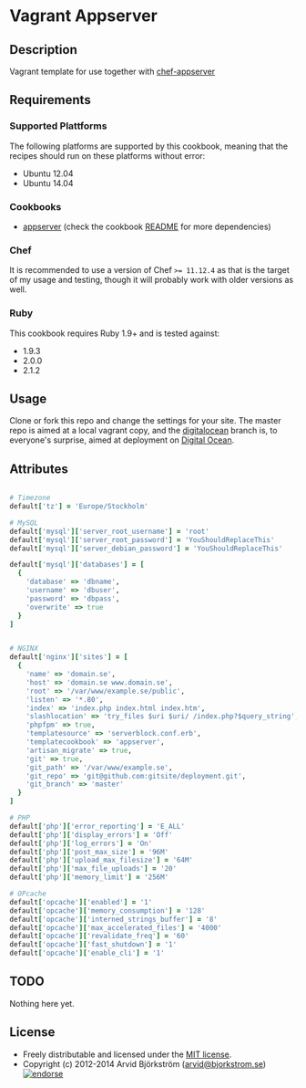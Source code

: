 # Vagrant Appserver

## Description

Vagrant template for use together with [chef-appserver](http://github.com/arvidbjorkstrom/chef-appserver)


## Requirements

### Supported Plattforms

The following platforms are supported by this cookbook, meaning that the
recipes should run on these platforms without error:

* Ubuntu 12.04
* Ubuntu 14.04

### Cookbooks

* [appserver](http://github.com/arvidbjorkstrom/chef-appserver) (check the cookbook [README](https://github.com/arvidbjorkstrom/chef-appserver/blob/master/README.md) for more dependencies)

### Chef

It is recommended to use a version of Chef `>= 11.12.4` as that is the target of my usage and testing, though it will probably work with older versions as well.

### Ruby

This cookbook requires Ruby 1.9+ and is tested against:

* 1.9.3
* 2.0.0
* 2.1.2


## Usage

Clone or fork this repo and change the settings for your site. The master repo is aimed at a local vagrant copy, and the [digitalocean](https://github.com/arvidbjorkstrom/vagrant-appserver/tree/digitalocean) branch is, to everyone's surprise, aimed at deployment on [Digital Ocean](https://www.digitalocean.com).


## Attributes

```ruby

# Timezone
default['tz'] = 'Europe/Stockholm'

# MySQL
default['mysql']['server_root_username'] = 'root'
default['mysql']['server_root_password'] = 'YouShouldReplaceThis'
default['mysql']['server_debian_password'] = 'YouShouldReplaceThis'

default['mysql']['databases'] = [
  {
    'database' => 'dbname',
    'username' => 'dbuser',
    'password' => 'dbpass',
    'overwrite' => true
  }
]


# NGINX
default['nginx']['sites'] = [
  {
    'name' => 'domain.se',
    'host' => 'domain.se www.domain.se',
    'root' => '/var/www/example.se/public',
    'listen' => '*.80',
    'index' => 'index.php index.html index.htm',
    'slashlocation' => 'try_files $uri $uri/ /index.php?$query_string',
    'phpfpm' => true,
    'templatesource' => 'serverblock.conf.erb',
    'templatecookbook' => 'appserver',
    'artisan_migrate' => true,
    'git' => true,
    'git_path' => '/var/www/example.se',
    'git_repo' => 'git@github.com:gitsite/deployment.git',
    'git_branch' => 'master'
  }
]

# PHP
default['php']['error_reporting'] = 'E_ALL'
default['php']['display_errors'] = 'Off'
default['php']['log_errors'] = 'On'
default['php']['post_max_size'] = '96M'
default['php']['upload_max_filesize'] = '64M'
default['php']['max_file_uploads'] = '20'
default['php']['memory_limit'] = '256M'

# OPcache
default['opcache']['enabled'] = '1'
default['opcache']['memory_consumption'] = '128'
default['opcache']['interned_strings_buffer'] = '8'
default['opcache']['max_accelerated_files'] = '4000'
default['opcache']['revalidate_freq'] = '60'
default['opcache']['fast_shutdown'] = '1'
default['opcache']['enable_cli'] = '1'
```

## TODO

Nothing here yet.


## License

* Freely distributable and licensed under the [MIT license](http://arvid.mit-license.org/).
* Copyright (c) 2012-2014 Arvid Björkström (arvid@bjorkstrom.se) [![endorse](https://api.coderwall.com/arvidbjorkstrom/endorsecount.png)](https://coderwall.com/arvidbjorkstrom)
